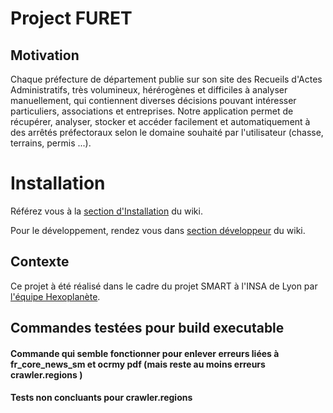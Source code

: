 # Project FURET

## Motivation

Chaque préfecture de département publie sur son site des Recueils d'Actes Administratifs, très volumineux, hérérogènes et difficiles à analyser manuellement, qui contiennent diverses décisions pouvant intéresser particuliers, associations et entreprises.  Notre application permet de récupérer, analyser, stocker et accéder facilement et automatiquement à des arrêtés préfectoraux selon le domaine souhaité par l'utilisateur (chasse, terrains, permis ...).


# Installation

Référez vous à la [section d'Installation](https://github.com/Hexoplanete/Projet-Furet/wiki#installation) du wiki.

Pour le développement, rendez vous dans [section développeur](https://github.com/Hexoplanete/Projet-Furet/wiki/Home-d%C3%A9velopeur) du wiki.



## Contexte

Ce projet à été réalisé dans le cadre du projet SMART à l'INSA de Lyon par [l'équipe Hexoplanète](https://github.com/Hexoplanete/Projet-Furet/wiki/%C3%80-propos-de-l'Hexoplan%C3%A8te).




## Commandes testées pour build executable

#### Commande qui semble fonctionner pour enlever erreurs liées à  fr_core_news_sm et ocrmy pdf (mais reste au moins erreurs crawler.regions )
<!-- uv run pyinstaller --onefile -n furet --add-data "libs/fr_core_news_sm/fr_core_news_sm-3.8.0/;fr_core_news_sm" --collect-data ocrmypdf src/furet/__main__.py -->


#### Tests non concluants pour crawler.regions

 <!-- uv run pyinstaller --onefile -n furet --add-data "src/furet/crawler/regions/;crawler-regions" --add-data "libs/fr_core_news_sm/fr_core_news_sm-3.8.0/;fr_core_news_sm"  --additional-hooks-dir=hooks src/ --collect-data ocrmypdf src/furet/__main__.py

 uv run pyinstaller --onefile -n furet --add-data "src/furet/crawler/regions/;crawler-regions" --add-data "src/furet/crawler/;crawler"  --add-data "libs/fr_core_news_sm/fr_core_news_sm-3.8.0/;fr_core_news_sm"  --hidden-import=furet.crawler.regions --collect-data ocrmypdf src/furet/__main__.py --> 

<!-- uv run pyinstaller --onefile -n furet --add-data "libs/fr_core_news_sm/fr_core_news_sm-3.8.0/;fr_core_news_sm" --add-data "src/furet/crawler/regions/;crawler-regions"  --collect-data ocrmypdf --additional-hooks-dir=hook src/furet/__main__.py -->